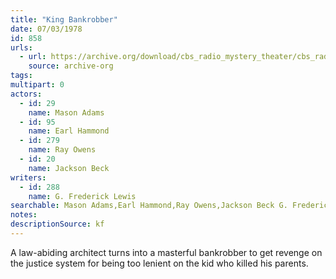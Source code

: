 ```yaml
---
title: "King Bankrobber"
date: 07/03/1978
id: 858
urls: 
  - url: https://archive.org/download/cbs_radio_mystery_theater/cbs_radio_mystery_theater-0851-0900.zip/cbs_radio_mystery_theater-0851-0900%2Fcbsrmt_0858_king_bankrobber.mp3
    source: archive-org
tags: 
multipart: 0
actors:  
  - id: 29
    name: Mason Adams  
  - id: 95
    name: Earl Hammond  
  - id: 279
    name: Ray Owens  
  - id: 20
    name: Jackson Beck
writers:  
  - id: 288
    name: G. Frederick Lewis
searchable: Mason Adams,Earl Hammond,Ray Owens,Jackson Beck G. Frederick Lewis
notes: 
descriptionSource: kf
---
```

A law-abiding architect turns into a masterful bankrobber to get revenge on the justice system for being too lenient on the kid who killed his parents.
